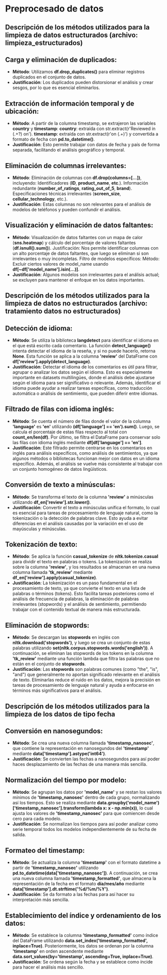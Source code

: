 # Preprocesado de datos
## Descripción de los métodos utilizados para la limpieza de datos estructurados (archivo: limpieza_estructurados)

## Carga y eliminación de duplicados:
- **Método**: Utilizamos **df.drop_duplicates()** para eliminar registros duplicados en el conjunto de datos.
- **Justificación**: Los duplicados pueden distorsionar el análisis y crear sesgos, por lo que es esencial eliminarlos.

## Extracción de información temporal y de ubicación:
- **Método**: A partir de la columna timestamp, se extrajeron las variables **country** y **timestamp**:
  **country**: extraída con str.extract(r'Reviewed in (.+?) on').
  **timestamp**: extraída con str.extract(r'on (.+)') y convertida a formato de fecha con **pd.to_datetime()**.
- **Justificación**: Esto permite trabajar con datos de fecha y país de forma separada, facilitando el análisis geográfico y temporal.

## Eliminación de columnas irrelevantes:
- **Método**: Eliminación de columnas con **df.drop(columns=[...])**, incluyendo:
Identificadores (**ID**, **product_name**, **etc**.).
Información redundante (**number_of_ratings**, **rating_out_of_5**, **brand**).
Especificaciones técnicas irrelevantes (**screen_size**, **cellular_technology**, etc.).
- **Justificación**: Estas columnas no son relevantes para el análisis de modelos de teléfonos y pueden confundir el análisis.

## Visualización y eliminación de datos faltantes:
- **Método**: Visualización de datos faltantes con un mapa de calor (**sns.heatmap**) y cálculo del porcentaje de valores faltantes (**df.isnull().sum()**).
Justificación: Nos permite identificar columnas con un alto porcentaje de datos faltantes, que luego se eliminan si son irrelevantes o muy incompletas.
Filtro de modelos específicos:
Método: Excluir ciertos valores de model_name usando **df[~df['model_name'].isin(...)]**.
- **Justificación**: Algunos modelos son irrelevantes para el análisis actual; se excluyen para mantener el enfoque en los datos importantes.


## Descripción de los métodos utilizados para la limpieza de datos no estructurados (archivo: tratamiento datos no estructurados)

## Detección de idioma:
- **Método**: Se utiliza la biblioteca **langdetect** para identificar el idioma en el que está escrito cada comentario. La función **detect_language()** intenta detectar el idioma de la reseña, y si no puede hacerlo, retorna **None**. Esta función se aplica a la columna **'review'** del DataFrame con **df['review'].apply(detect_language)**.
- **Justificación**: Detectar el idioma de los comentarios es útil para filtrar, agrupar o analizar los datos según el idioma. Esto es especialmente importante en datasets multilingües, donde el análisis debe ajustarse según el idioma para ser significativo o relevante. Además, identificar el idioma puede ayudar a realizar tareas específicas, como traducción automática o análisis de sentimiento, que pueden diferir entre idiomas.


## Filtrado de filas con idioma inglés:
- **Método**: Se cuenta el número de filas donde el valor de la columna **'language'** es **'en'** utilizando **(df['language'] == 'en').sum()**. Luego, se calcula el porcentaje de estas filas respecto al total con **count_en/len(df)**. Por último, se filtra el DataFrame para conservar solo las filas con idioma inglés mediante **df[df['language'] == 'en']**.
- **Justificación**: Este filtrado permite centrarse en los comentarios en inglés para análisis específicos, como análisis de sentimientos, ya que algunos métodos o bibliotecas funcionan mejor con datos en un idioma específico. Además, el análisis se vuelve más consistente al trabajar con un conjunto homogéneo de datos lingüísticos.


## Conversión de texto a minúsculas:
- **Método**: Se transforma el texto de la columna **'review'** a minúsculas utilizando **df_en['review'].str.lower()**.
- **Justificación**: Convertir el texto a minúsculas unifica el formato, lo cual es esencial para tareas de procesamiento de lenguaje natural, como la tokenización o la detección de palabras clave. Esto ayuda a evitar diferencias en el análisis causadas por la variación en el uso de mayúsculas y minúsculas.


## Tokenización de texto:
- **Método**: Se aplica la función **casual_tokenize** de **nltk.tokenize.casual** para dividir el texto en palabras o tokens. La tokenización se realiza sobre la columna **'review'**, y los resultados se almacenan en una nueva columna llamada **'tk_review'** mediante **df_en['review'].apply(casual_tokenize)**.
- **Justificación**: La tokenización es un paso fundamental en el procesamiento de texto, ya que convierte el texto en una lista de palabras o términos (tokens). Esto facilita tareas posteriores como el análisis de frecuencia de palabras, la eliminación de palabras irrelevantes (stopwords) y el análisis de sentimiento, permitiendo trabajar con el contenido textual de manera más estructurada.


## Eliminación de stopwords:
- **Método**: Se descargan las **stopwords** en inglés con **nltk.download('stopwords')**, y luego se crea un conjunto de estas palabras utilizando **set(nltk.corpus.stopwords.words('english'))**. A continuación, se eliminan las stopwords de los tokens en la columna **'tk_review'** mediante una función lambda que filtra las palabras que no están en el conjunto de **stopwords**.
- **Justificación**: Las **stopwords** son palabras comunes (como "the", "is", "and") que generalmente no aportan significado relevante en el análisis de texto. Eliminarlas reduce el ruido en los datos, mejora la precisión en tareas de procesamiento de lenguaje natural y ayuda a enfocarse en términos más significativos para el análisis.

## Descripción de los métodos utilizados para la limpieza de los datos de tipo fecha

## Conversión en nanosegundos:
- **Método**: Se crea una nueva columna llamada **'timestamp_nanosec'**, que contiene la representación en nanosegundos del **'timestamp'** mediante **data['timestamp'].astype('int64')**.
- **Justificación**: Se convierten las fechas a nanosegundos para así poder haces desplazamiento de las fechas de una manera más sencilla.

## Normalización del tiempo por modelo:
- **Método**: Se agrupan los datos por **'model_name'** y se restan los valores mínimos de **'timestamp_nanosec'** dentro de cada grupo, normalizando así los tiempos. Esto se realiza mediante **data.groupby('model_name')['timestamp_nanosec'].transform(lambda x: x - np.min(x))**, lo cual ajusta los valores de **'timestamp_nanosec'** para que comiencen desde cero para cada modelo.
- **Justificación**: Se normalizan los tiempos para así poder analizar como serie temporal todos los modelos independientemente de su fecha de salida.

## Formateo del timestamp:
- **Método**: Se actualiza la columna **'timestamp'** con el formato datetime a partir de **'timestamp_nanosec'** utilizando **pd.to_datetime(data['timestamp_nanosec'])**. A continuación, se crea una nueva columna llamada **'timestamp_formatted'**, que almacena la representación de la fecha en el formato **día/mes/año** mediante **data['timestamp'].dt.strftime('%d/%m/%Y')**.
- **Justificación**: Se da formato a las fechas para así hacer su interpretación más sencilla.

## Establecimiento del índice y ordenamiento de los datos:
- **Método**: Se establece la columna **'timestamp_formatted'** como índice del DataFrame utilizando **data.set_index('timestamp_formatted', inplace=True)**. Posteriormente, los datos se ordenan por la columna **'timestamp'** en orden ascendente mediante **data.sort_values(by='timestamp', ascending=True, inplace=True)**.
- **Justificación**: Se ordena según la fecha y se establece como íncide para hacer el análisis más sencillo.


